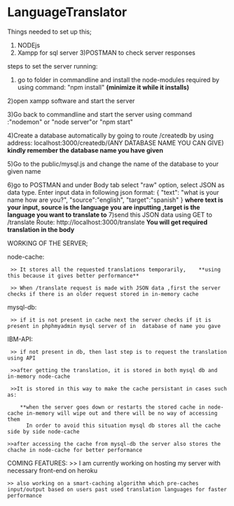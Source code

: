 # LanguageTranslator

Things needed to set up this;
1) NODEjs
2) Xampp  for sql server
3)POSTMAN to check server responses


steps to set the server running:
1) go to folder in commandline and install the node-modules required by using command:  "npm install"  **(minimize it while it installs)**

2)open xampp software and start the server

3)Go back to commandline and start the server using command :"nodemon" or "node server"or "npm start"

4)Create a database automatically by going to route /createdb by using address:   localhost:3000/createdb/(ANY DATABASE NAME YOU CAN GIVE)
 **kindly remember the database name you have given**

5)Go to the public/mysql.js and change the name of the database to your given name

6)go to POSTMAN and under Body tab select "raw" option, select JSON as data type. Enter input data in following json format:
         { 
        "text": "what is your name how are you?",
        "source":"english",
        "target":"spanish"
                        }
    **where text is your input, source is the language you are inputting ,target is the language you want to translate to**
7)send this JSON data using GET to /translate Route: http://localhost:3000/translate **You will get required translation in the body**



WORKING OF THE SERVER;

node-cache:

     >> It stores all the requested translations temporarily,    **using this because it gives better performance**

     >> When /translate request is made with JSON data ,first the server checks if there is an older request stored in in-memory cache
mysql-db:

     >> if it is not present in cache next the server checks if it is present in phphmyadmin mysql server of in  database of name you gave 

IBM-API:

     >> if not present in db, then last step is to request the translation using API

     >>after getting the translation, it is stored in both mysql db and in-memory node-cache

     >>It is stored in this way to make the cache persistant in cases such as:

        **when the server goes down or restarts the stored cache in node-cache in-memory will wipe out and there will be no way of accessing them
          In order to avoid this situation mysql db stores all the cache side by side node-cache

    >>after accessing the cache from mysql-db the server also stores the chache in node-cache for better performance




COMING FEATURES:
    >> I am currently working on hosting my server with necessary front-end on heroku
    
    >> also working on a smart-caching algorithm which pre-caches input/output based on users past used translation languages for faster performance
    